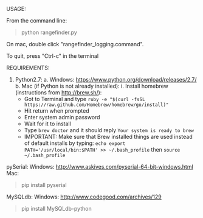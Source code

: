 USAGE:

From the command line: 

> python rangefinder.py

On mac, double click "rangefinder_logging.command".

To quit, press "Ctrl-c" in the terminal

REQUIREMENTS:

1. Python2.7: 
a. Windows: https://www.python.org/download/releases/2.7/
b. Mac (if Python is not already installed): 
 i. Install homebrew (instructions from http://brew.sh/):
   - Got to Terminal and type `ruby -e "$(curl -fsSL
     https://raw.github.com/Homebrew/homebrew/go/install)"`
   - Hit return when prompted
   - Enter system admin password
   - Wait for it to install
   - Type `brew doctor` and it should reply `Your system is ready to
     brew`
   - IMPORTANT: Make sure that Brew installed things are used instead
     of default installs by typing: `echo export PATH='/usr/local/bin:$PATH' >> ~/.bash_profile`
     then `source ~/.bash_profile`

pySerial: 
Windows: http://www.askives.com/pyserial-64-bit-windows.html
Mac: 
> pip install pyserial

MySQLdb: 
Windows: http://www.codegood.com/archives/129
> pip install MySQLdb-python

